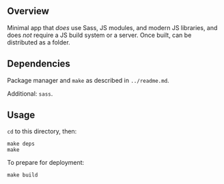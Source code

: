 ## Overview

Minimal app that _does_ use Sass, JS modules, and modern JS libraries, and does _not_ require a JS build system or a server. Once built, can be distributed as a folder.

## Dependencies

Package manager and `make` as described in `../readme.md`.

Additional: `sass`.

## Usage

`cd` to this directory, then:

    make deps
    make

To prepare for deployment:

    make build
